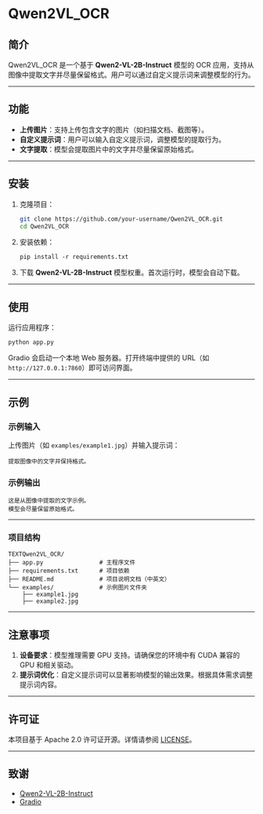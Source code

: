 # Qwen2VL_OCR

## 简介

Qwen2VL_OCR 是一个基于 **Qwen2-VL-2B-Instruct** 模型的 OCR 应用，支持从图像中提取文字并尽量保留格式。用户可以通过自定义提示词来调整模型的行为。

---

## 功能

- **上传图片**：支持上传包含文字的图片（如扫描文档、截图等）。
- **自定义提示词**：用户可以输入自定义提示词，调整模型的提取行为。
- **文字提取**：模型会提取图片中的文字并尽量保留原始格式。

---

## 安装

1. 克隆项目：
   ```bash
   git clone https://github.com/your-username/Qwen2VL_OCR.git
   cd Qwen2VL_OCR

1. 安装依赖：

   ```
   pip install -r requirements.txt
   ```

2. 下载 **Qwen2-VL-2B-Instruct** 模型权重。首次运行时，模型会自动下载。

------

## 使用

运行应用程序：

```
python app.py
```

Gradio 会启动一个本地 Web 服务器。打开终端中提供的 URL（如 `http://127.0.0.1:7860`）即可访问界面。

------

## 示例

### 示例输入

上传图片（如 `examples/example1.jpg`）并输入提示词：

```
提取图像中的文字并保持格式。
```

### 示例输出

```
这是从图像中提取的文字示例。
模型会尽量保留原始格式。
```

------

### **项目结构**

```
TEXTQwen2VL_OCR/
├── app.py                # 主程序文件
├── requirements.txt      # 项目依赖
├── README.md             # 项目说明文档（中英文）
└── examples/             # 示例图片文件夹
    ├── example1.jpg
    ├── example2.jpg
```

------

## 注意事项

1. **设备要求**：模型推理需要 GPU 支持。请确保您的环境中有 CUDA 兼容的 GPU 和相关驱动。
2. **提示词优化**：自定义提示词可以显著影响模型的输出效果。根据具体需求调整提示词内容。

------

## 许可证

本项目基于 Apache 2.0 许可证开源。详情请参阅 [LICENSE](LICENSE)。

------

## 致谢

- [Qwen2-VL-2B-Instruct](https://huggingface.co/Qwen/Qwen2-VL-2B-Instruct)
- [Gradio](https://gradio.app/)